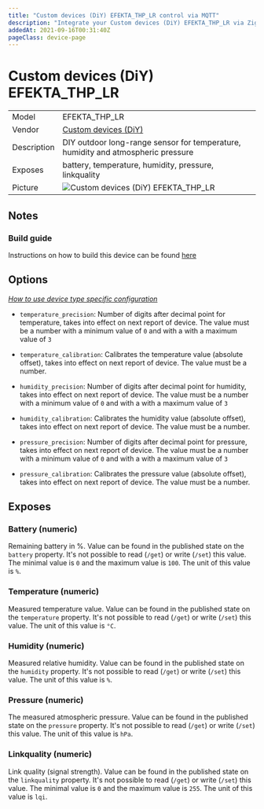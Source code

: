 ```yaml
---
title: "Custom devices (DiY) EFEKTA_THP_LR control via MQTT"
description: "Integrate your Custom devices (DiY) EFEKTA_THP_LR via Zigbee2MQTT with whatever smart home infrastructure you are using without the vendor's bridge or gateway."
addedAt: 2021-09-16T00:31:40Z
pageClass: device-page
---
```


<!-- !!!! -->
<!-- ATTENTION: This file is auto-generated through docgen! -->
<!-- You can only edit the "Notes"-Section between the two comment lines "Notes BEGIN" and "Notes END". -->
<!-- Do not use h1 or h2 heading within "## Notes"-Section. -->
<!-- !!!! -->

# Custom devices (DiY) EFEKTA_THP_LR

|     |     |
|-----|-----|
| Model | EFEKTA_THP_LR  |
| Vendor  | [Custom devices (DiY)](/supported-devices/#v=Custom%20devices%20(DiY))  |
| Description | DIY outdoor long-range sensor for temperature, humidity and atmospheric pressure |
| Exposes | battery, temperature, humidity, pressure, linkquality |
| Picture | ![Custom devices (DiY) EFEKTA_THP_LR](https://www.zigbee2mqtt.io/images/devices/EFEKTA_THP_LR.jpg) |


<!-- Notes BEGIN: You can edit here. Add "## Notes" headline if not already present. -->
## Notes


### Build guide
Instructions on how to build this device can be found [here](https://github.com/smartboxchannel/Outdoor-long-range-sensor-for-temperature-humidity-and-atmospheric-pressure-Zigbee)
<!-- Notes END: Do not edit below this line -->


## Options
*[How to use device type specific configuration](../guide/configuration/devices-groups.md#specific-device-options)*

* `temperature_precision`: Number of digits after decimal point for temperature, takes into effect on next report of device. The value must be a number with a minimum value of `0` and with a with a maximum value of `3`

* `temperature_calibration`: Calibrates the temperature value (absolute offset), takes into effect on next report of device. The value must be a number.

* `humidity_precision`: Number of digits after decimal point for humidity, takes into effect on next report of device. The value must be a number with a minimum value of `0` and with a with a maximum value of `3`

* `humidity_calibration`: Calibrates the humidity value (absolute offset), takes into effect on next report of device. The value must be a number.

* `pressure_precision`: Number of digits after decimal point for pressure, takes into effect on next report of device. The value must be a number with a minimum value of `0` and with a with a maximum value of `3`

* `pressure_calibration`: Calibrates the pressure value (absolute offset), takes into effect on next report of device. The value must be a number.


## Exposes

### Battery (numeric)
Remaining battery in %.
Value can be found in the published state on the `battery` property.
It's not possible to read (`/get`) or write (`/set`) this value.
The minimal value is `0` and the maximum value is `100`.
The unit of this value is `%`.

### Temperature (numeric)
Measured temperature value.
Value can be found in the published state on the `temperature` property.
It's not possible to read (`/get`) or write (`/set`) this value.
The unit of this value is `°C`.

### Humidity (numeric)
Measured relative humidity.
Value can be found in the published state on the `humidity` property.
It's not possible to read (`/get`) or write (`/set`) this value.
The unit of this value is `%`.

### Pressure (numeric)
The measured atmospheric pressure.
Value can be found in the published state on the `pressure` property.
It's not possible to read (`/get`) or write (`/set`) this value.
The unit of this value is `hPa`.

### Linkquality (numeric)
Link quality (signal strength).
Value can be found in the published state on the `linkquality` property.
It's not possible to read (`/get`) or write (`/set`) this value.
The minimal value is `0` and the maximum value is `255`.
The unit of this value is `lqi`.

